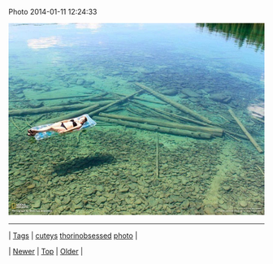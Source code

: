 <!--
title: Photo 2014-01-11 12
date: 2020-06-28T15:27:00.244Z
tags: cuteys, thorinobsessed, photo
-->


Photo 2014-01-11 12:24:33

![](72968386012-0.jpg)

<!--BOTTOM-POST-NAVIGATION-->
---

| [Tags](tags.md) | [cuteys](tag-cuteys.md) [thorinobsessed](tag-thorinobsessed.md) [photo](tag-photo.md) |

| [Newer](72967363787.md) | [Top](index.md) | [Older](72969332176.md) |